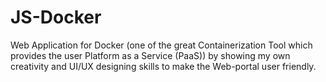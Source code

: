 # JS-Docker
Web Application for Docker (one of the great Containerization Tool which provides the user Platform as a Service (PaaS)) by showing my own creativity and UI/UX designing skills to make the Web-portal user friendly.
